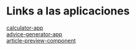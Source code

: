 # Links a las aplicaciones

[calculator-app](https://calculator-app-one-indol.vercel.app/)<br />
[advice-generator-app](https://advice-generator-app-navy-tau.vercel.app/)<br />
[article-preview-component](https://article-preview-component-one-lemon.vercel.app/)<br />
